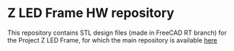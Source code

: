 # Z LED Frame HW repository

This repository contains STL design files (made in FreeCAD RT branch) for the Project Z LED Frame, for which the main repository is available [here](https://github.com/JDuchniewicz/zled-frame/)
